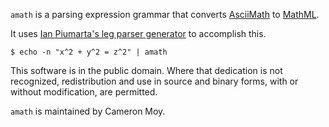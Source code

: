 `amath` is a parsing expression grammar that converts [AsciiMath] to [MathML].

[AsciiMath]: http://asciimath.org
[MathML]: https://www.w3.org/TR/MathML/

It uses [Ian Piumarta's leg parser generator][pegleg] to accomplish this.

[pegleg]: http://piumarta.com/software/peg/

	$ echo -n "x^2 + y^2 = z^2" | amath

This software is in the public domain. Where that dedication is not
recognized, redistribution and use in source and binary forms, with or
without modification, are permitted.

`amath` is maintained by Cameron Moy.
